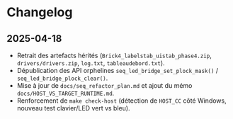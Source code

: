# Changelog

## 2025-04-18
- Retrait des artefacts hérités (`Brick4_labelstab_uistab_phase4.zip`, `drivers/drivers.zip`, `log.txt`, `tableaudebord.txt`).
- Dépublication des API orphelines `seq_led_bridge_set_plock_mask()` / `seq_led_bridge_plock_clear()`.
- Mise à jour de `docs/seq_refactor_plan.md` et ajout du mémo `docs/HOST_VS_TARGET_RUNTIME.md`.
- Renforcement de `make check-host` (détection de `HOST_CC` côté Windows, nouveau test clavier/LED vert vs bleu).
